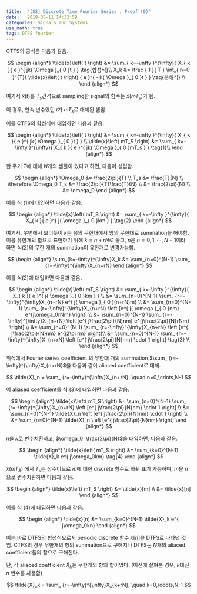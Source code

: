 ```yaml
---
title:  "[SS] Discrete Time Fourier Series : Proof (0)"
date:   2018-05-11 14:33:59
categories: Signals_and_Systems
use_math: true
tags: DTFS fourier
---
```


CTFS의 공식은 다음과 같음.

$$
\begin {align*}
\tilde{x}\left( t \right) &= \sum_{ k=-\infty }^{\infty}{ X_{ k }{ e }^{ jk{ \Omega  }_{ 0 }t } }  \tag{합성식}\\ 
X_k &= \frac { 1 }{ T } \int_{ n=0 }^{T}{ \tilde{x}\left( t \right) { e }^{ -jk{ \Omega  }_{ 0 }t } } \tag{분해식} \\ 
\end {align*}
$$

여기서 $\tilde{x}(t)$를 $T_s$간격으로 sampling한 signal의 함수는 $\tilde{x}(mT_s)$가 됨.

이 경우, 연속 변수였던 $t$가 $mT_s$로 대체된 셈임.

이를 CTFS의 합성식에 대입하면 다음과 같음.

$$
\begin {align*}
\tilde{x}\left( t \right) &= \sum_{ k=-\infty }^{\infty}{ X_{ k }{ e }^{ jk{ \Omega  }_{ 0 }t } }  \\ 
\tilde{x}\left( mT_S \right) &= \sum_{ k=-\infty }^{\infty}{ X_{ k }{ e }^{ jk{ \Omega  }_{ 0 }mT_s } }  \tag{1}\\ 
\end {align*}
$$

한 주기 $T$에 대해 $N$개의 샘플이 있다고 하면, 다음이 성립함.

$$
\begin {align*}
\Omega_0 &= \frac{2\pi}{T} \\ 
T_s &= \frac{T}{N} \\ 
\therefore \Omega_0 T_s &= \frac{2\pi}{T}\frac{T}{N} \\
&= \frac{2\pi}{N} \\
&= \omega_0
\end {align*}
$$

이를 식 $(1)$에 대입하면 다음과 같음.

$$
\begin {align*}
\tilde{x}\left( mT_S \right) &= \sum_{ k=-\infty }^{\infty}{ X_{ k }{ e }^{ j{ \omega  }_{ 0 }km } }  \tag{2}
\end {align*}
$$

여기서, 우변에서 보이듯이 $k$는 음의 무한대에서 양의 무한대로 summation을 해야함.
이를 유한개의 합으로 표현하기 위해 $k=n+rN$로 놓고, $n$은 $n=0,1,\cdots,N-1$이라 하면 식$(2)$의 무한 개의 summation이 유한개로 변경가능함.

$$
\begin {align*}
\sum_{k=-\infty}^{\infty}X_k &= \sum_{n=0}^{N-1} \sum_ {r=-\infty}^{\infty}X_{n+rN}
\end {align*}
$$

이를 식$(2)$에 대입하면 다음과 같음.

$$
\begin {align*}
\tilde{x}\left( mT_S \right) &= \sum_{ k=-\infty }^{\infty}{ X_{ k }{ e }^{ j{ \omega  }_{ 0 }km } }  \\
&= \sum_{n=0}^{N-1} \sum_ {r=-\infty}^{\infty}X_{n+rN} e^{ j{ \omega  }_{ 0 }(n+rN)m} \\
&= \sum_{n=0}^{N-1} \sum_ {r=-\infty}^{\infty}X_{n+rN} \left [e^{ j{ \omega  }_{ 0 }nm} e^{j\omega_0rNm} \right] \\
&= \sum_{n=0}^{N-1} \sum_ {r=-\infty}^{\infty}X_{n+rN} \left [e^{ j\frac{2\pi}{N}nm} e^{j\frac{2\pi}{N}rNm} \right] \\
&= \sum_{n=0}^{N-1} \sum_ {r=-\infty}^{\infty}X_{n+rN} \left [e^{ j\frac{2\pi}{N}nm} e^{j2\pi rm} \right]\\
&= \sum_{n=0}^{N-1} \sum_ {r=-\infty}^{\infty}X_{n+rN} \left [e^{ j\frac{2\pi}{N}nm} \cdot 1 \right] \tag{3} \\
\end {align*}
$$

위식에서 Fourier series coefficient 의 무한대 개의 summation $\sum_ {r=-\infty}^{\infty}X_{n+rN}$을 다음과 같이 aliaced coefficient로 대체.

$$
\tilde{X}_n =  \sum_ {r=-\infty}^{\infty}X_{n+rN}, \quad n=0,\cdots,N-1
$$

이 aliased coefficient를 식 $(3)$에 대입하면 다음과 같음.

$$
\begin {align*}
\tilde{x}\left( mT_S \right) &= \sum_{n=0}^{N-1} \sum_ {r=-\infty}^{\infty}X_{n+rN} \left [e^{ j\frac{2\pi}{N}nm} \cdot 1 \right]  \\
&= \sum_{n=0}^{N-1} \tilde{X}_n \left [e^{ j\frac{2\pi}{N}nm} \cdot 1 \right] \\
&= \sum_{n=0}^{N-1} \tilde{X}_n \left [e^{ j\frac{2\pi}{N}nm} \right]
\end {align*}
$$

$n$을 $k$로 변수치환하고,  $\omega_0=\frac{2\pi}{N}$을 대입하면, 다음과 같음.

$$
\begin {align*}
\tilde{x}\left( mT_S \right) &= 
\sum_{k=0}^{N-1} \tilde{X}_k e^{ j\omega_0km} \tag{4}
\end {align*}
$$

$\tilde{x}\left( mT_S \right)$ 에서 $T_s$는 상수이므로 $m$에 대한 discrete 함수로 바꿔 표기 가능하며, $m$을 $n$으로 변수치환하면 다음과 같음.

$$
\begin {align*}
\tilde{x}\left( mT_S \right) &= \tilde{x}[m] \\
&= \tilde{x}[n]
\end {align*}
$$

이를 식 $(4)$에 대입하면 다음과 같음.

$$
\begin {align*}
\tilde{x}[n] &= 
\sum_{k=0}^{N-1} \tilde{X}_k e^{ j\omega_0kn} 
\end {align*}
$$

이는 바로 DTFS의 합성식으로서 periodic discrete 함수 $\tilde{x}[n]$을 DTFS로 나타낸 것임.
CTFS의 경우 무한개의 항의 summation으로 구해지나 DTFS는 $N$개의 aliaced coefficient들의 합으로 구해진다.

단, 각 aliaced coefficient $\tilde{X}_k$는 무한개의 항의 합이었다. (이전에 살펴본 경우, $k$대신 $n$ 변수를 사용함)

$$
\tilde{X}_k =  \sum_ {r=-\infty}^{\infty}X_{k+rN}, \quad k=0,\cdots,N-1
$$
